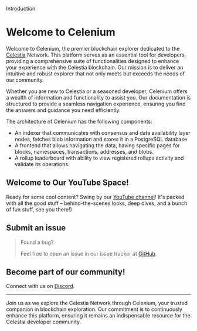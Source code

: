 Introduction

# Welcome to Celenium

Welcome to Celenium, the premier blockchain explorer dedicated to the [Celestia](https://celestia.org) Network. This platform serves as an essential tool for developers, providing a comprehensive suite of functionalities designed to enhance your experience with the Celestia blockchain. Our mission is to deliver an intuitive and robust explorer that not only meets but exceeds the needs of our community.

Whether you are new to Celestia or a seasoned developer, Celenium offers a wealth of information and functionality to assist you. Our documentation is structured to provide a seamless navigation experience, ensuring you find the answers and guidance you need efficiently.

The architecture of Celenium has the following components:

- An indexer that communicates with consensus and data availability layer nodes, fetches blob information and stores it in a PostgreSQL database
- A frontend that allows navigating the data, having specific pages for blocks, namespaces, transactions, addresses, and blobs.
- A rollup leaderboard with ability to view registered rollups activity and validate its operations.

## Welcome to Our YouTube Space!

Ready for some cool content? Swing by our [YouTube channel](https://www.youtube.com/watch?v=l4IrPuzTR-Q&list=PL3qDmPA7Yigp2fOHRqmQeZBMvZptOYQqB&pp=iAQB)! It's packed with all the good stuff – behind-the-scenes looks, deep dives, and a bunch of fun stuff, see you there!)

## Submit an issue

> Found a bug?
>
> Feel free to open an issue in our issue tracker at [GitHub](https://github.com/celenium-io/celenium-interface/issues).

## Become part of our community!

Connect with us on [Discord](https://discord.com/channels/846362414039695391/1168936555302355005).

---

Join us as we explore the Celestia Network through Celenium, your trusted companion in blockchain exploration. Our commitment is to continuously enhance this platform, ensuring it remains an indispensable resource for the Celestia developer community.
